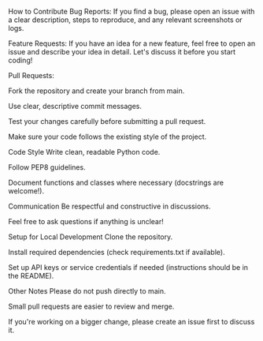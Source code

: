 How to Contribute
Bug Reports:
If you find a bug, please open an issue with a clear description, steps to reproduce, and any relevant screenshots or logs.

Feature Requests:
If you have an idea for a new feature, feel free to open an issue and describe your idea in detail. Let's discuss it before you start coding!

Pull Requests:

Fork the repository and create your branch from main.

Use clear, descriptive commit messages.

Test your changes carefully before submitting a pull request.

Make sure your code follows the existing style of the project.

Code Style
Write clean, readable Python code.

Follow PEP8 guidelines.

Document functions and classes where necessary (docstrings are welcome!).

Communication
Be respectful and constructive in discussions.

Feel free to ask questions if anything is unclear!

Setup for Local Development
Clone the repository.

Install required dependencies (check requirements.txt if available).

Set up API keys or service credentials if needed (instructions should be in the README).

Other Notes
Please do not push directly to main.

Small pull requests are easier to review and merge.

If you're working on a bigger change, please create an issue first to discuss it.
